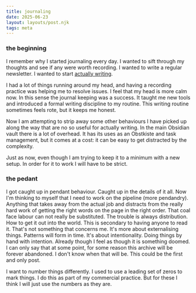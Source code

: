 ```yaml
---
title: journaling
date: 2025-06-23
layout: layouts/post.njk
tags: meta 
---
```


### the beginning
I remember why I started journaling every day. I wanted to sift through my thoughts and see if any were worth recording. I wanted to write a regular newsletter. I wanted to start [actually writing](actually%20writing.md). 

I had a lot of things running around my head, and having a recording practice was helping me to resolve issues. 
I feel that my head is more calm now. 
In this sense the journal keeping was a success. It taught me new tools and introduced a formal writing discipline to my routine. This writing routine sometimes feels rote, but it keeps me honest.

Now I am attempting to strip away some other behaviours I have picked up along the way that are no so useful for actually writing. In the main Obsidian vault there is a lot of overhead. It has its uses as an Obstkiste and task management, but it comes at a cost: it can be easy to get distracted by the complexity. 

Just as now, even though I am trying to keep it to a minimum with a new setup. In order for it to work I will have to be strict.



### the pedant
I got caught up in pendant behaviour. Caught up in the details of it all.
Now I'm thinking to myself that I need to work on the pipeline (more pendandry). Anything that takes away from the actual job and distracts from the really hard work of getting the right words on the page in the right order. That coal face labour can not really be substituted. The trouble is always distribution. How to get it out into the world. This is secondary to having anyone to read it. That's not something that concerns me. It's more about externalising things. Patterns will form in time. It's about intentionality. Doing things by hand with intention. Already though I feel as though it is something doomed. I can only say that at some point, for some reason this archive will be forever abandoned. I don't know when that will be. This could be the first and only post. 

I want to number things differently. I used to use a leading set of zeros to mark things. I do this as part of my commercial practice. But for these I think I will just use the numbers as they are.

